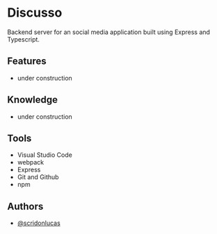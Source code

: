 # Discusso

Backend server for an social media application built using Express and Typescript.

## Features

- under construction

## Knowledge

- under construction

## Tools

- Visual Studio Code
- webpack
- Express
- Git and Github
- npm

## Authors

- [@scridonlucas](https://www.github.com/scridonlucas)
